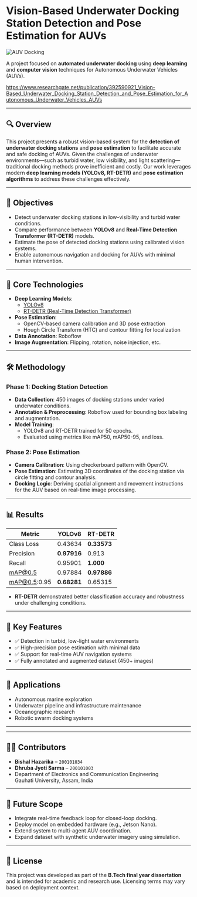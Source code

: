 # Vision-Based Underwater Docking Station Detection and Pose Estimation for AUVs

![AUV Docking](https://img.shields.io/badge/Status-Completed-brightgreen)

A project focused on **automated underwater docking** using **deep learning** and **computer vision** techniques for Autonomous Underwater Vehicles (AUVs).

https://www.researchgate.net/publication/392590921_Vision-Based_Underwater_Docking_Station_Detection_and_Pose_Estimation_for_Autonomous_Underwater_Vehicles_AUVs

---

## 🔍 Overview

This project presents a robust vision-based system for the **detection of underwater docking stations** and **pose estimation** to facilitate accurate and safe docking of AUVs. Given the challenges of underwater environments—such as turbid water, low visibility, and light scattering—traditional docking methods prove inefficient and costly. Our work leverages modern **deep learning models (YOLOv8, RT-DETR)** and **pose estimation algorithms** to address these challenges effectively.

---

## 🎯 Objectives

- Detect underwater docking stations in low-visibility and turbid water conditions.
- Compare performance between **YOLOv8** and **Real-Time Detection Transformer (RT-DETR)** models.
- Estimate the pose of detected docking stations using calibrated vision systems.
- Enable autonomous navigation and docking for AUVs with minimal human intervention.

---

## 🧠 Core Technologies

- **Deep Learning Models**:
  - [YOLOv8](https://github.com/ultralytics/ultralytics)
  - [RT-DETR (Real-Time Detection Transformer)](https://github.com/IDEA-Research/RT-DETR)
- **Pose Estimation**:
  - OpenCV-based camera calibration and 3D pose extraction
  - Hough Circle Transform (HTC) and contour fitting for localization
- **Data Annotation**: Roboflow
- **Image Augmentation**: Flipping, rotation, noise injection, etc.

---

## 🛠️ Methodology

### Phase 1: Docking Station Detection

- **Data Collection**: 450 images of docking stations under varied underwater conditions.
- **Annotation & Preprocessing**: Roboflow used for bounding box labeling and augmentation.
- **Model Training**:
  - YOLOv8 and RT-DETR trained for 50 epochs.
  - Evaluated using metrics like mAP50, mAP50-95, and loss.

### Phase 2: Pose Estimation

- **Camera Calibration**: Using checkerboard pattern with OpenCV.
- **Pose Estimation**: Estimating 3D coordinates of the docking station via circle fitting and contour analysis.
- **Docking Logic**: Deriving spatial alignment and movement instructions for the AUV based on real-time image processing.

---

## 📊 Results

| Metric            | YOLOv8     | RT-DETR   |
|-------------------|------------|------------|
| Class Loss        | 0.43634    | **0.33573** |
| Precision         | **0.97916**| 0.913      |
| Recall            | 0.95901    | **1.000**   |
| mAP@0.5           | 0.97884    | **0.97886** |
| mAP@0.5:0.95      | **0.68281**| 0.65315    |

- **RT-DETR** demonstrated better classification accuracy and robustness under challenging conditions.

---

## 🧪 Key Features

- ✅ Detection in turbid, low-light water environments
- ✅ High-precision pose estimation with minimal data
- ✅ Support for real-time AUV navigation systems
- ✅ Fully annotated and augmented dataset (450+ images)

---

## 🧭 Applications

- Autonomous marine exploration
- Underwater pipeline and infrastructure maintenance
- Oceanographic research
- Robotic swarm docking systems

---


---

## 👨‍🔬 Contributors

- **Bishal Hazarika** – `200101034`  
- **Dhruba Jyoti Sarma** – `200101003`  
- Department of Electronics and Communication Engineering  
  Gauhati University, Assam, India

---

## 📌 Future Scope

- Integrate real-time feedback loop for closed-loop docking.
- Deploy model on embedded hardware (e.g., Jetson Nano).
- Extend system to multi-agent AUV coordination.
- Expand dataset with synthetic underwater imagery using simulation.

---

## 📄 License

This project was developed as part of the **B.Tech final year dissertation** and is intended for academic and research use. Licensing terms may vary based on deployment context.


